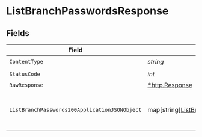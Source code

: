 # ListBranchPasswordsResponse


## Fields

| Field                                                                                                                | Type                                                                                                                 | Required                                                                                                             | Description                                                                                                          |
| -------------------------------------------------------------------------------------------------------------------- | -------------------------------------------------------------------------------------------------------------------- | -------------------------------------------------------------------------------------------------------------------- | -------------------------------------------------------------------------------------------------------------------- |
| `ContentType`                                                                                                        | *string*                                                                                                             | :heavy_check_mark:                                                                                                   | N/A                                                                                                                  |
| `StatusCode`                                                                                                         | *int*                                                                                                                | :heavy_check_mark:                                                                                                   | N/A                                                                                                                  |
| `RawResponse`                                                                                                        | [*http.Response](https://pkg.go.dev/net/http#Response)                                                               | :heavy_minus_sign:                                                                                                   | N/A                                                                                                                  |
| `ListBranchPasswords200ApplicationJSONObject`                                                                        | map[string][ListBranchPasswords200ApplicationJSON](../../models/operations/listbranchpasswords200applicationjson.md) | :heavy_minus_sign:                                                                                                   | Gets the passwords for the database branch                                                                           |